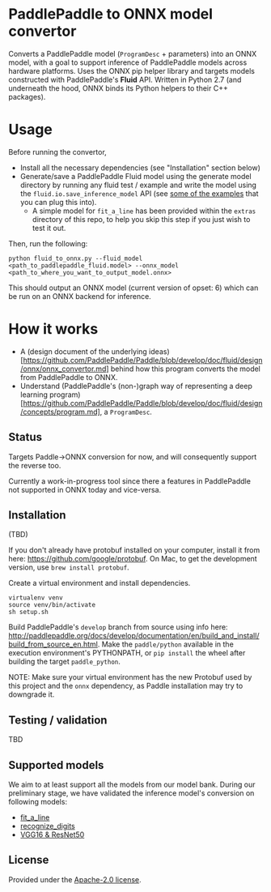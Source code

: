 # PaddlePaddle to ONNX model convertor

Converts a PaddlePaddle model (`ProgramDesc` + parameters) into an ONNX model, with a goal to support inference of PaddlePaddle models across hardware platforms. Uses the ONNX pip helper library and targets models constructed with PaddlePaddle's **Fluid** API. Written in Python 2.7 (and underneath the hood, ONNX binds its Python helpers to their C++ packages).

# Usage

Before running the convertor,
- Install all the necessary dependencies (see "Installation" section below)
- Generate/save a PaddlePaddle Fluid model using the generate model directory by running any fluid test / example and write the model using the `fluid.io.save_inference_model` API (see [some of the examples](https://github.com/PaddlePaddle/Paddle/tree/develop/python/paddle/fluid/tests/book) that you can plug this into).
  - A simple model for `fit_a_line` has been provided within the `extras` directory of this repo, to help you skip this step if you just wish to test it out.

Then, run the following:

```
python fluid_to_onnx.py --fluid_model <path_to_paddlepaddle_fluid.model> --onnx_model <path_to_where_you_want_to_output_model.onnx>
```

This should output an ONNX model (current version of opset: 6) which can be run on an ONNX backend for inference.


# How it works

- A (design document of the underlying ideas)[https://github.com/PaddlePaddle/Paddle/blob/develop/doc/fluid/design/onnx/onnx_convertor.md] behind how this program converts the model from PaddlePaddle to ONNX.
- Understand (PaddlePaddle's (non-)graph way of representing a deep learning program)[https://github.com/PaddlePaddle/Paddle/blob/develop/doc/fluid/design/concepts/program.md], a `ProgramDesc`.


## Status

Targets Paddle->ONNX conversion for now, and will consequently support the reverse too.

Currently a work-in-progress tool since there a features in PaddlePaddle not supported in ONNX today and vice-versa.


## Installation

(TBD)

If you don't already have protobuf installed on your computer, install it from here: https://github.com/google/protobuf. On Mac, to get the development version, use `brew install protobuf`.

Create a virtual environment and install dependencies.
```
virtualenv venv
source venv/bin/activate
sh setup.sh
```

Build PaddlePaddle's `develop` branch from source using info here:
http://paddlepaddle.org/docs/develop/documentation/en/build_and_install/build_from_source_en.html. Make the `paddle/python` available in the execution environment's PYTHONPATH, or `pip install` the wheel after building the target `paddle_python`.

NOTE: Make sure your virtual environment has the new Protobuf used by this project and the `onnx` dependency, as Paddle installation may try to downgrade it.

## Testing / validation

TBD


## Supported models

We aim to at least support all the models from our model bank. During our preliminary stage, we have validated the inference model's conversion on following models:

- [fit_a_line](https://github.com/PaddlePaddle/Paddle/blob/develop/python/paddle/fluid/tests/book/test_fit_a_line.py)
- [recognize_digits](https://github.com/PaddlePaddle/Paddle/blob/develop/python/paddle/fluid/tests/book/test_recognize_digits.py)
- [VGG16 & ResNet50](https://github.com/PaddlePaddle/Paddle/blob/develop/python/paddle/fluid/tests/book/test_image_classification.py)

## License
Provided under the [Apache-2.0 license](LICENSE).
